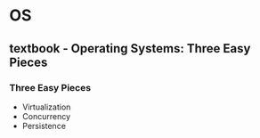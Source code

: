 # OS
## textbook - Operating Systems: Three Easy Pieces
### Three Easy Pieces
- Virtualization
- Concurrency
- Persistence
